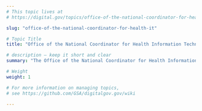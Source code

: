 ```yaml
---
# This topic lives at
# https://digital.gov/topics/office-of-the-national-coordinator-for-health-it

slug: "office-of-the-national-coordinator-for-health-it"

# Topic Title
title: "Office of the National Coordinator for Health Information Technology"

# description — keep it short and clear
summary: "The Office of the National Coordinator for Health Information Technology (ONC) is located within the Office of the Secretary for the U.S. Department of Health and Human Services (HHS)."

# Weight
weight: 1

# For more information on managing topics,
# see https://github.com/GSA/digitalgov.gov/wiki

---
```

